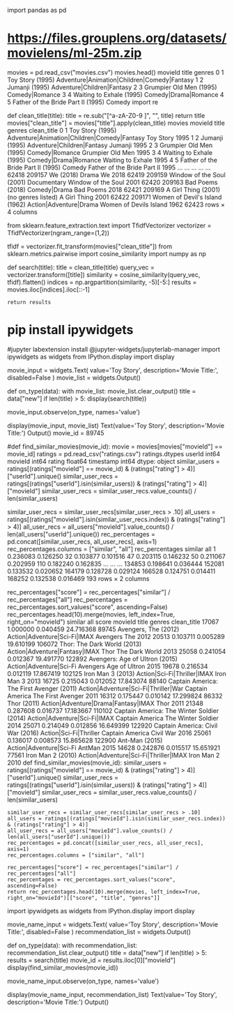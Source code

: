 
import pandas as pd

# https://files.grouplens.org/datasets/movielens/ml-25m.zip
movies = pd.read_csv("movies.csv")
movies.head()
movieId	title	genres
0	1	Toy Story (1995)	Adventure|Animation|Children|Comedy|Fantasy
1	2	Jumanji (1995)	Adventure|Children|Fantasy
2	3	Grumpier Old Men (1995)	Comedy|Romance
3	4	Waiting to Exhale (1995)	Comedy|Drama|Romance
4	5	Father of the Bride Part II (1995)	Comedy
import re

def clean_title(title):
    title = re.sub("[^a-zA-Z0-9 ]", "", title)
    return title
movies["clean_title"] = movies["title"].apply(clean_title)
movies
movieId	title	genres	clean_title
0	1	Toy Story (1995)	Adventure|Animation|Children|Comedy|Fantasy	Toy Story 1995
1	2	Jumanji (1995)	Adventure|Children|Fantasy	Jumanji 1995
2	3	Grumpier Old Men (1995)	Comedy|Romance	Grumpier Old Men 1995
3	4	Waiting to Exhale (1995)	Comedy|Drama|Romance	Waiting to Exhale 1995
4	5	Father of the Bride Part II (1995)	Comedy	Father of the Bride Part II 1995
...	...	...	...	...
62418	209157	We (2018)	Drama	We 2018
62419	209159	Window of the Soul (2001)	Documentary	Window of the Soul 2001
62420	209163	Bad Poems (2018)	Comedy|Drama	Bad Poems 2018
62421	209169	A Girl Thing (2001)	(no genres listed)	A Girl Thing 2001
62422	209171	Women of Devil's Island (1962)	Action|Adventure|Drama	Women of Devils Island 1962
62423 rows × 4 columns

from sklearn.feature_extraction.text import TfidfVectorizer
vectorizer = TfidfVectorizer(ngram_range=(1,2))

tfidf = vectorizer.fit_transform(movies["clean_title"])
from sklearn.metrics.pairwise import cosine_similarity
import numpy as np

def search(title):
    title = clean_title(title)
    query_vec = vectorizer.transform([title])
    similarity = cosine_similarity(query_vec, tfidf).flatten()
    indices = np.argpartition(similarity, -5)[-5:]
    results = movies.iloc[indices].iloc[::-1]
    
    return results
# pip install ipywidgets
#jupyter labextension install @jupyter-widgets/jupyterlab-manager
import ipywidgets as widgets
from IPython.display import display

movie_input = widgets.Text(
    value='Toy Story',
    description='Movie Title:',
    disabled=False
)
movie_list = widgets.Output()

def on_type(data):
    with movie_list:
        movie_list.clear_output()
        title = data["new"]
        if len(title) > 5:
            display(search(title))

movie_input.observe(on_type, names='value')


display(movie_input, movie_list)
Text(value='Toy Story', description='Movie Title:')
Output()
movie_id = 89745

#def find_similar_movies(movie_id):
movie = movies[movies["movieId"] == movie_id]
ratings = pd.read_csv("ratings.csv")
ratings.dtypes
userId         int64
movieId        int64
rating       float64
timestamp      int64
dtype: object
similar_users = ratings[(ratings["movieId"] == movie_id) & (ratings["rating"] > 4)]["userId"].unique()
similar_user_recs = ratings[(ratings["userId"].isin(similar_users)) & (ratings["rating"] > 4)]["movieId"]
similar_user_recs = similar_user_recs.value_counts() / len(similar_users)

similar_user_recs = similar_user_recs[similar_user_recs > .10]
all_users = ratings[(ratings["movieId"].isin(similar_user_recs.index)) & (ratings["rating"] > 4)]
all_user_recs = all_users["movieId"].value_counts() / len(all_users["userId"].unique())
rec_percentages = pd.concat([similar_user_recs, all_user_recs], axis=1)
rec_percentages.columns = ["similar", "all"]
rec_percentages
similar	all
1	0.236083	0.126250
32	0.103877	0.101516
47	0.203115	0.146232
50	0.211067	0.202959
110	0.182240	0.162835
...	...	...
134853	0.198641	0.036444
152081	0.133532	0.020652
164179	0.128728	0.029124
166528	0.124751	0.014411
168252	0.132538	0.016469
193 rows × 2 columns

rec_percentages["score"] = rec_percentages["similar"] / rec_percentages["all"]
rec_percentages = rec_percentages.sort_values("score", ascending=False)
rec_percentages.head(10).merge(movies, left_index=True, right_on="movieId")
similar	all	score	movieId	title	genres	clean_title
17067	1.000000	0.040459	24.716368	89745	Avengers, The (2012)	Action|Adventure|Sci-Fi|IMAX	Avengers The 2012
20513	0.103711	0.005289	19.610199	106072	Thor: The Dark World (2013)	Action|Adventure|Fantasy|IMAX	Thor The Dark World 2013
25058	0.241054	0.012367	19.491770	122892	Avengers: Age of Ultron (2015)	Action|Adventure|Sci-Fi	Avengers Age of Ultron 2015
19678	0.216534	0.012119	17.867419	102125	Iron Man 3 (2013)	Action|Sci-Fi|Thriller|IMAX	Iron Man 3 2013
16725	0.215043	0.012052	17.843074	88140	Captain America: The First Avenger (2011)	Action|Adventure|Sci-Fi|Thriller|War	Captain America The First Avenger 2011
16312	0.175447	0.010142	17.299824	86332	Thor (2011)	Action|Adventure|Drama|Fantasy|IMAX	Thor 2011
21348	0.287608	0.016737	17.183667	110102	Captain America: The Winter Soldier (2014)	Action|Adventure|Sci-Fi|IMAX	Captain America The Winter Soldier 2014
25071	0.214049	0.012856	16.649399	122920	Captain America: Civil War (2016)	Action|Sci-Fi|Thriller	Captain America Civil War 2016
25061	0.136017	0.008573	15.865628	122900	Ant-Man (2015)	Action|Adventure|Sci-Fi	AntMan 2015
14628	0.242876	0.015517	15.651921	77561	Iron Man 2 (2010)	Action|Adventure|Sci-Fi|Thriller|IMAX	Iron Man 2 2010
def find_similar_movies(movie_id):
    similar_users = ratings[(ratings["movieId"] == movie_id) & (ratings["rating"] > 4)]["userId"].unique()
    similar_user_recs = ratings[(ratings["userId"].isin(similar_users)) & (ratings["rating"] > 4)]["movieId"]
    similar_user_recs = similar_user_recs.value_counts() / len(similar_users)

    similar_user_recs = similar_user_recs[similar_user_recs > .10]
    all_users = ratings[(ratings["movieId"].isin(similar_user_recs.index)) & (ratings["rating"] > 4)]
    all_user_recs = all_users["movieId"].value_counts() / len(all_users["userId"].unique())
    rec_percentages = pd.concat([similar_user_recs, all_user_recs], axis=1)
    rec_percentages.columns = ["similar", "all"]
    
    rec_percentages["score"] = rec_percentages["similar"] / rec_percentages["all"]
    rec_percentages = rec_percentages.sort_values("score", ascending=False)
    return rec_percentages.head(10).merge(movies, left_index=True, right_on="movieId")[["score", "title", "genres"]]
import ipywidgets as widgets
from IPython.display import display

movie_name_input = widgets.Text(
    value='Toy Story',
    description='Movie Title:',
    disabled=False
)
recommendation_list = widgets.Output()

def on_type(data):
    with recommendation_list:
        recommendation_list.clear_output()
        title = data["new"]
        if len(title) > 5:
            results = search(title)
            movie_id = results.iloc[0]["movieId"]
            display(find_similar_movies(movie_id))

movie_name_input.observe(on_type, names='value')

display(movie_name_input, recommendation_list)
Text(value='Toy Story', description='Movie Title:')
Output()
